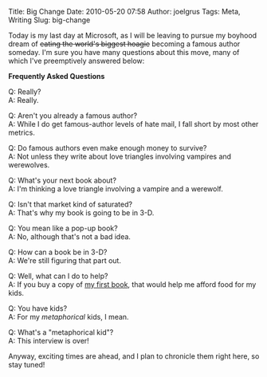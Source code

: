 Title: Big Change
Date: 2010-05-20 07:58
Author: joelgrus
Tags: Meta, Writing
Slug: big-change

Today is my last day at Microsoft, as I will be leaving to pursue my
boyhood dream of ~~eating the world's biggest hoagie~~ becoming a famous
author someday. I'm sure you have many questions about this move, many
of which I've preemptively answered below:

**Frequently Asked Questions**

Q: Really?\
 A: Really.

Q: Aren't you already a famous author?\
 A: While I do get famous-author levels of hate mail, I fall short by
most other metrics.

Q: Do famous authors even make enough money to survive?\
 A: Not unless they write about love triangles involving vampires and
werewolves.

Q: What's your next book about?\
 A: I'm thinking a love triangle involving a vampire and a werewolf.

Q: Isn't that market kind of saturated?\
 A: That's why my book is going to be in 3-D.

Q: You mean like a pop-up book?\
 A: No, although that's not a bad idea.

Q: How can a book be in 3-D?\
 A: We're still figuring that part out.

Q: Well, what can I do to help?\
 A: If you buy a copy of [my first
book](http://www.amazon.com/gp/product/0982481802?ie=UTF8&tag=brightwalton-20&linkCode=as2&camp=1789&creative=390957&creativeASIN=0982481802),
that would help me afford food for my kids.

Q: You have kids?\
 A: For my *metaphorical* kids, I mean.

Q: What's a "metaphorical kid"?\
 A: This interview is over!

Anyway, exciting times are ahead, and I plan to chronicle them right
here, so stay tuned!
